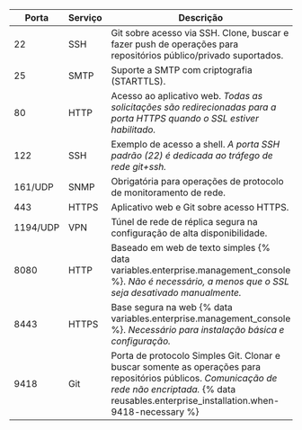 | Porta    | Serviço | Descrição                                                                                                                                                                                               |
| -------- | ------- | ------------------------------------------------------------------------------------------------------------------------------------------------------------------------------------------------------- |
| 22       | SSH     | Git sobre acesso via SSH. Clone, buscar e fazer push de operações para repositórios público/privado suportados.                                                                                         |
| 25       | SMTP    | Suporte a SMTP com criptografia (STARTTLS).                                                                                                                                                             |
| 80       | HTTP    | Acesso ao aplicativo web. *Todas as solicitações são redirecionadas para a porta HTTPS quando o SSL estiver habilitado.*                                                                                |
| 122      | SSH     | Exemplo de acesso a shell. *A porta SSH padrão (22) é dedicada ao tráfego de rede git+ssh.*                                                                                                             |
| 161/UDP  | SNMP    | Obrigatória para operações de protocolo de monitoramento de rede.                                                                                                                                       |
| 443      | HTTPS   | Aplicativo web e Git sobre acesso HTTPS.                                                                                                                                                                |
| 1194/UDP | VPN     | Túnel de rede de réplica segura na configuração de alta disponibilidade.                                                                                                                                |
| 8080     | HTTP    | Baseado em web de texto simples {% data variables.enterprise.management_console %}. *Não é necessário, a menos que o SSL seja desativado manualmente.*                                                  |
| 8443     | HTTPS   | Base segura na web {% data variables.enterprise.management_console %}. *Necessário para instalação básica e configuração.*                                                                              |
| 9418     | Git     | Porta de protocolo Simples Git. Clonar e buscar somente as operações para repositórios públicos. *Comunicação de rede não encriptada.* {% data reusables.enterprise_installation.when-9418-necessary %}
